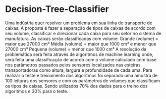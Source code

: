 # Decision-Tree-Classifier
Uma indústria quer resolver um problema em sua linha de transporte de caixas. A proposta é fazer a separação de tipos de caixas de acordo com seu volume, classificar e direcionar cada caixa para seu setor no sistema de manufatura.  As caixas serão classificadas com volume:  Grande (volume) = maior que 27000 cm³ Média (volume) =  maior que 1000 cm³ e menor que 27000 cm³ Pequena (volume) = menor que 1000 cm³  A resolução da problemática será feita através de algoritmos de machine learning onde, será feita uma classificação de acordo com o volume calculado com base nos parâmetros passados pelos sensores localizados nas esteiras transportadoras como altura, largura e profundidade de cada uma.   Para realizar o teste e treinamento dos algoritmos foi separado uma amostra de 100 leituras dos sensores e com os parâmetros de volumes que classificam os tipos de caixas. Sendo utilizados 70% dos dados para o treino dos algoritmos e 30% para o teste.
